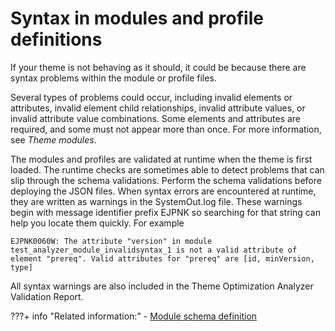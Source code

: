 # Syntax in modules and profile definitions

If your theme is not behaving as it should, it could be because there are syntax problems within the module or profile files.

Several types of problems could occur, including invalid elements or attributes, invalid element child relationships, invalid attribute values, or invalid attribute value combinations. Some elements and attributes are required, and some must not appear more than once. For more information, see *Theme modules*.

The modules and profiles are validated at runtime when the theme is first loaded. The runtime checks are sometimes able to detect problems that can slip through the schema validations. Perform the schema validations before deploying the JSON files. When syntax errors are encountered at runtime, they are written as warnings in the SystemOut.log file. These warnings begin with message identifier prefix EJPNK so searching for that string can help you locate them quickly. For example

```
EJPNK0060W: The attribute "version" in module test_analyzer_module_invalidsyntax_1 is not a valid attribute of element "prereq". Valid attributes for "prereq" are [id, minVersion, type]
```

All syntax warnings are also included in the Theme Optimization Analyzer Validation Report.


???+ info "Related information:"
    - [Module schema definition](../writing_module/themeopt_mod_global.md)

